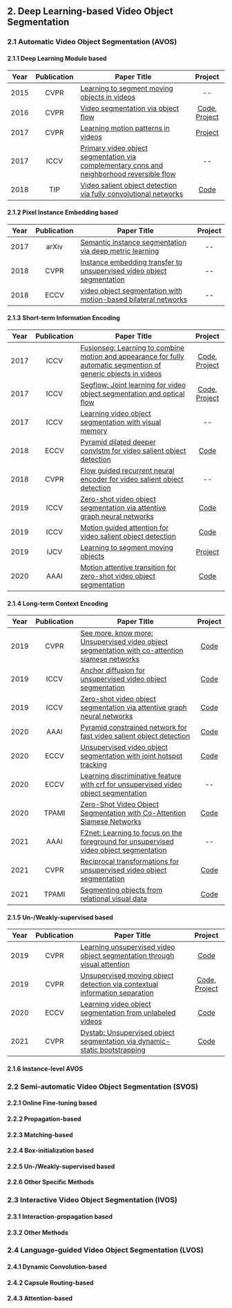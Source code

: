 ## 2. Deep Learning-based Video Object Segmentation

### 2.1 Automatic Video Object Segmentation (AVOS)

#### 2.1.1 Deep Learning Module based

| Year | Publication | Paper Title                                                                                                                                                                                     |                                                               Project                                                               |
|------|:-----------:|-------------------------------------------------------------------------------------------------------------------------------------------------------------------------------------------------|:-----------------------------------------------------------------------------------------------------------------------------------:|
| 2015 |    CVPR     | [Learning to segment moving objects in videos](https://www.cs.cmu.edu/~katef/papers/CVPR2015_LearnVideoSegment.pdf)                                                                             |                                                                 --                                                                  |
| 2016 |    CVPR     | [Video segmentation via object flow](https://www.cv-foundation.org/openaccess/content_cvpr_2016/papers/Tsai_Video_Segmentation_via_CVPR_2016_paper.pdf)                                         | [Code](https://github.com/wasidennis/ObjectFlow), [Project](https://sites.google.com/site/yihsuantsai/research/cvpr16-segmentation) |
| 2017 |    CVPR     | [Learning motion patterns in videos](https://openaccess.thecvf.com/content_cvpr_2017/papers/Tokmakov_Learning_Motion_Patterns_CVPR_2017_paper.pdf)                                              |                                        [Project](http://thoth.inrialpes.fr/research/mpnet/)                                         |
| 2017 |    ICCV     | [Primary video object segmentation via complementary cnns and neighborhood reversible flow](https://openaccess.thecvf.com/content_ICCV_2017/papers/Li_Primary_Video_Object_ICCV_2017_paper.pdf) |                                                                 --                                                                  |
| 2018 |     TIP     | [Video salient object detection via fully convolutional networks](https://arxiv.org/pdf/1702.00871.pdf)                                                                                                                             |                                                              [Code](https://github.com/wenguanwang/ViSalientObject)                                                               |



#### 2.1.2 Pixel Instance Embedding based

| Year | Publication | Paper Title                                                  | Project |
| ---- |:-----------:| ------------------------------------------------------------ |:-------:|
| 2017 |    arXiv    | [Semantic instance segmentation via deep metric learning](https://arxiv.org/pdf/1703.10277.pdf) |   --    |
| 2018 |    CVPR     | [Instance embedding transfer to unsupervised video object segmentation](https://openaccess.thecvf.com/content_cvpr_2018/papers/Li_Instance_Embedding_Transfer_CVPR_2018_paper.pdf) |   --    |
| 2018 |    ECCV     | [video object segmentation with motion-based bilateral networks](https://openaccess.thecvf.com/content_ECCV_2018/papers/Siyang_Li_Unsupervised_Video_Object_ECCV_2018_paper.pdf) |   --    |

#### 2.1.3 Short-term Information Encoding

| Year | Publication | Paper Title                                                  |                                                            Project                                                             |
| ---- | :---------: | ------------------------------------------------------------ |:------------------------------------------------------------------------------------------------------------------------------:|
| 2017 |    ICCV     | [Fusionseg: Learning to combine motion and appearance for fully automatic segmention of generic objects in videos](https://openaccess.thecvf.com/content_cvpr_2017/papers/Jain_FusionSeg_Learning_to_CVPR_2017_paper.pdf) |        [Code](https://github.com/suyogduttjain/fusionseg), [Project](https://vision.cs.utexas.edu/projects/fusionseg/)         |
| 2017 |    ICCV     | [Segflow: Joint learning for video object segmentation and optical flow](https://openaccess.thecvf.com/content_ICCV_2017/papers/Cheng_SegFlow_Joint_Learning_ICCV_2017_paper.pdf) | [Code](https://github.com/JingchunCheng/SegFlow), [Project](https://sites.google.com/site/yihsuantsai/research/iccv17-segflow) |
| 2017 |    ICCV     | [Learning video object segmentation with visual memory](http://openaccess.thecvf.com/content_ICCV_2017/papers/Tokmakov_Learning_Video_Object_ICCV_2017_paper.pdf) |                                                               --                                                               |
| 2018 |    ECCV     | [Pyramid dilated deeper convlstm for video salient object detection](https://openaccess.thecvf.com/content_ECCV_2018/papers/Hongmei_Song_Pseudo_Pyramid_Deeper_ECCV_2018_paper.pdf) |                                      [Code](https://github.com/shenjianbing/PDB-ConvLSTM)                                      |
| 2018 |    CVPR     | [Flow guided recurrent neural encoder for video salient object detection](https://openaccess.thecvf.com/content_cvpr_2018/papers/Li_Flow_Guided_Recurrent_CVPR_2018_paper.pdf) |                                                               --                                                               |
| 2019 |    ICCV     | [Zero-shot video object segmentation via attentive graph neural networks](https://openaccess.thecvf.com/content_ICCV_2019/papers/Wang_Zero-Shot_Video_Object_Segmentation_via_Attentive_Graph_Neural_Networks_ICCV_2019_paper.pdf) |                                           [Code](https://github.com/carrierlxk/AGNN)                                           |
| 2019 |    ICCV     | [Motion guided attention for video salient object detection](https://openaccess.thecvf.com/content_ICCV_2019/papers/Li_Motion_Guided_Attention_for_Video_Salient_Object_Detection_ICCV_2019_paper.pdf) |                                    [Code](https://github.com/lhaof/Motion-Guided-Attention)                                    |
| 2019 |    IJCV     | [Learning to segment moving objects](https://arxiv.org/pdf/1712.01127.pdf) |                                      [Project](http://thoth.inrialpes.fr/research/mpnet/)                                      |
| 2020 |    AAAI     | [Motion attentive transition for zero-shot video object segmentation](https://ojs.aaai.org/index.php/AAAI/article/download/7008/6862) |                                            [Code](https://github.com/tfzhou/MATNet)                                            |

#### 2.1.4 Long-term Context Encoding

| Year | Publication | Paper Title                                                  |                                                            Project                                                             |
| ---- | :---------: | ------------------------------------------------------------ |:------------------------------------------------------------------------------------------------------------------------------:|
| 2019 |    CVPR     | [See more, know more: Unsupervised video object segmentation with co-attention siamese networks](https://openaccess.thecvf.com/content_CVPR_2019/papers/Lu_See_More_Know_More_Unsupervised_Video_Object_Segmentation_With_Co-Attention_CVPR_2019_paper.pdf) |        [Code](https://github.com/carrierlxk/COSNet)  |
| 2019 |    ICCV     | [Anchor diffusion for unsupervised video object segmentation](https://openaccess.thecvf.com/content_ICCV_2019/papers/Yang_Anchor_Diffusion_for_Unsupervised_Video_Object_Segmentation_ICCV_2019_paper.pdf) | [Code](https://github.com/yz93/anchor-diff-VOS)|
| 2019 |    ICCV     | [Zero-shot video object segmentation via attentive graph neural networks](https://openaccess.thecvf.com/content_ICCV_2019/papers/Wang_Zero-Shot_Video_Object_Segmentation_via_Attentive_Graph_Neural_Networks_ICCV_2019_paper.pdf)| [Code](https://github.com/carrierlxk/AGNN)|
| 2020 |    AAAI     | [Pyramid constrained network for fast video salient object detection](https://ojs.aaai.org/index.php/AAAI/article/view/6718)|[Code](https://github.com/guyuchao/PyramidCSA)|
| 2020 |    ECCV     | [Unsupervised video object segmentation with joint hotspot tracking](https://www.ecva.net/papers/eccv_2020/papers_ECCV/papers/123590477.pdf) |    [Code](https://github.com/luzhangada/code-for-WCS-Net)                                                                                                           |
| 2020 |    ECCV     | [Learning discriminative feature with crf for unsupervised video object segmentation](https://www.ecva.net/papers/eccv_2020/papers_ECCV/papers/123720443.pdf)|--|
| 2020 |    TPAMI    | [Zero-Shot Video Object Segmentation with Co-Attention Siamese Networks](https://ieeexplore.ieee.org/abstract/document/9268466/) | [Code](https://github.com/carrierlxk/COSNet)|
| 2021 |    AAAI     | [F2net: Learning to focus on the foreground for unsupervised video object segmentation](https://ojs.aaai.org/index.php/AAAI/article/view/16308)| --|
| 2021 |    CVPR     | [Reciprocal transformations for unsupervised video object segmentation](https://openaccess.thecvf.com/content/CVPR2021/papers/Ren_Reciprocal_Transformations_for_Unsupervised_Video_Object_Segmentation_CVPR_2021_paper.pdf)| [Code](https://github.com/OliverRensu/RTNet)|                         
| 2021 |    TPAMI    | [Segmenting objects from relational visual data](https://ieeexplore.ieee.org/document/9551804/) | [Code](https://github.com/carrierlxk/AGNN) |


#### 2.1.5 Un-/Weakly-supervised based
| Year | Publication | Paper Title                                                  |                                                            Project                                                             |
| ---- | :---------: | ------------------------------------------------------------ |:------------------------------------------------------------------------------------------------------------------------------:|
| 2019 |    CVPR     | [Learning unsupervised video object segmentation through visual attention](https://openaccess.thecvf.com/content_CVPR_2019/papers/Wang_Learning_Unsupervised_Video_Object_Segmentation_Through_Visual_Attention_CVPR_2019_paper.pdf) |        [Code](https://github.com/wenguanwang/AGS)  |
| 2019 |    CVPR     | [Unsupervised moving object detection via contextual information separation](https://openaccess.thecvf.com/content_CVPR_2019/papers/Yang_Unsupervised_Moving_Object_Detection_via_Contextual_Information_Separation_CVPR_2019_paper.pdf) | [Code](https://github.com/antonilo/unsupervised_detection), [Project](http://rpg.ifi.uzh.ch/unsupervised_detection.html)|
| 2020 |    ECCV     | [Learning video object segmentation from unlabeled videos](http://openaccess.thecvf.com/content_CVPR_2020/papers/Lu_Learning_Video_Object_Segmentation_From_Unlabeled_Videos_CVPR_2020_paper.pdf)| [Code](https://github.com/carrierlxk/MuG) |
| 2021 |    CVPR     | [Dystab: Unsupervised object segmentation via dynamic-static bootstrapping](https://openaccess.thecvf.com/content/CVPR2021/papers/Yang_DyStaB_Unsupervised_Object_Segmentation_via_Dynamic-Static_Bootstrapping_CVPR_2021_paper.pdf)|[Code](https://github.com/blai88/dystab)|

#### 2.1.6 Instance-level AVOS



### 2.2 Semi-automatic Video Object Segmentation (SVOS)

#### 2.2.1 Online Fine-tuning based 

#### 2.2.2 Propagation-based 

#### 2.2.3 Matching-based 

#### 2.2.4 Box-initialization based 

#### 2.2.5  Un-/Weakly-supervised based

#### 2.2.6 Other Specific Methods

### 2.3 Interactive Video Object Segmentation (IVOS)

#### 2.3.1 Interaction-propagation based 

#### 2.3.2 Other Methods

### 2.4 Language-guided Video Object Segmentation (LVOS)

#### 2.4.1 Dynamic Convolution-based 

#### 2.4.2 Capsule Routing-based 

#### 2.4.3 Attention-based 

